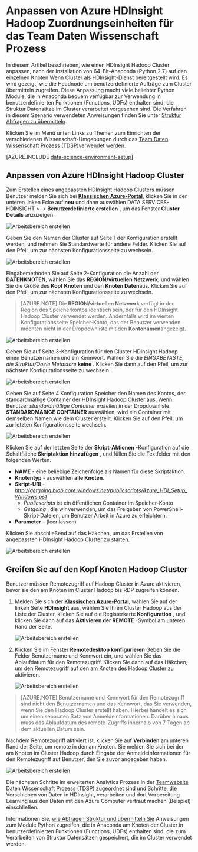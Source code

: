 <properties 
    pageTitle="Hadoop Cluster für das Team Daten Wissenschaft Prozess anpassen | Microsoft Azure" 
    description="Beliebte Python Module in benutzerdefinierten Azure HDInsight Hadoop Cluster zur Verfügung gestellt."
    services="machine-learning" 
    documentationCenter="" 
    authors="bradsev" 
    manager="jhubbard" 
    editor="cgronlun"  />

<tags 
    ms.service="machine-learning" 
    ms.workload="data-services" 
    ms.tgt_pltfrm="na" 
    ms.devlang="na" 
    ms.topic="article" 
    ms.date="09/19/2016" 
    ms.author="hangzh;bradsev" />

# <a name="customize-azure-hdinsight-hadoop-clusters-for-the-team-data-science-process"></a>Anpassen von Azure HDInsight Hadoop Zuordnungseinheiten für das Team Daten Wissenschaft Prozess 

In diesem Artikel beschrieben, wie einen HDInsight Hadoop Cluster anpassen, nach der Installation von 64-Bit-Anaconda (Python 2.7) auf den einzelnen Knoten Wenn Cluster als HDInsight-Dienst bereitgestellt wird. Es wird gezeigt, wie die Headnode um benutzerdefinierte Aufträge zum Cluster übermitteln zugreifen. Diese Anpassung macht viele beliebter Python Module, die in Anaconda bequem verfügbar zur Verwendung in benutzerdefinierten Funktionen (Functions, UDFs) enthalten sind, die Struktur Datensätze im Cluster verarbeitet vorgesehen sind. Die Verfahren in diesem Szenario verwendeten Anweisungen finden Sie unter [Struktur Abfragen zu übermitteln](machine-learning-data-science-move-hive-tables.md#submit).

Klicken Sie im Menü unten Links zu Themen zum Einrichten der verschiedenen Wissenschaft-Umgebungen durch das [Team Daten Wissenschaft Prozess (TDSP)](data-science-process-overview.md)verwendet werden.

[AZURE.INCLUDE [data-science-environment-setup](../../includes/cap-setup-environments.md)]


## <a name="customize"></a>Anpassen von Azure HDInsight Hadoop Cluster

Zum Erstellen eines angepassten HDInsight Hadoop Clusters müssen Benutzer melden Sie sich bei [**Klassischen Azure-Portal**](https://manage.windowsazure.com/), klicken Sie in der unteren linken Ecke auf **neu** und dann auswählen DATA SERVICES-HDINSIGHT > -> **Benutzerdefinierte erstellen** , um das Fenster **Cluster Details** anzuzeigen. 

![Arbeitsbereich erstellen](./media/machine-learning-data-science-customize-hadoop-cluster/customize-cluster-img1.png)

Geben Sie den Namen der Cluster auf Seite 1 der Konfiguration erstellt werden, und nehmen Sie Standardwerte für andere Felder. Klicken Sie auf den Pfeil, um zur nächsten Konfigurationsseite zu wechseln. 

![Arbeitsbereich erstellen](./media/machine-learning-data-science-customize-hadoop-cluster/customize-cluster-img1.png)

Eingabemethoden Sie auf Seite 2-Konfiguration die Anzahl der **DATENKNOTEN**, wählen Sie das **REGION/virtuellen Netzwerk**, und wählen Sie die Größe des **Kopf Knoten** und den **Knoten Daten**aus. Klicken Sie auf den Pfeil, um zur nächsten Konfigurationsseite zu wechseln.

>[AZURE.NOTE] Die **REGION/virtuellen Netzwerk** verfügt in der Region des Speicherkontos identisch sein, der für den HDInsight Hadoop Cluster verwendet werden. Andernfalls wird im vierten Konfigurationsseite Speicher-Konto, das der Benutzer verwenden möchten nicht in der Dropdownliste mit den **Kontonamen**angezeigt.

![Arbeitsbereich erstellen](./media/machine-learning-data-science-customize-hadoop-cluster/customize-cluster-img3.png)

Geben Sie auf Seite 3-Konfiguration für den Cluster HDInsight Hadoop einen Benutzernamen und ein Kennwort. Wählen Sie die _EINGABETASTE, die Struktur/Oozie Metastore_ **keine** . Klicken Sie dann auf den Pfeil, um zur nächsten Konfigurationsseite zu wechseln. 

![Arbeitsbereich erstellen](./media/machine-learning-data-science-customize-hadoop-cluster/customize-cluster-img4.png)

Geben Sie auf Seite 4 Konfiguration Speicher den Namen des Kontos, der standardmäßige Container der HDInsight Hadoop Cluster aus. Wenn Benutzer _standardmäßige Container erstellen_ in der Dropdownliste **STANDARDMÄßIGE CONTAINER** auswählen, wird ein Container mit demselben Namen wie dem Cluster erstellt. Klicken Sie auf den Pfeil, um zur letzten Konfigurationsseite wechseln.

![Arbeitsbereich erstellen](./media/machine-learning-data-science-customize-hadoop-cluster/customize-cluster-img5.png)

Klicken Sie auf der letzten Seite der **Skript-Aktionen** -Konfiguration auf die Schaltfläche **Skriptaktion hinzufügen** , und füllen Sie die Textfelder mit den folgenden Werten.
 
* **NAME** - eine beliebige Zeichenfolge als Namen für diese Skriptaktion. 
* **Knotentyp** - auswählen **alle Knoten**. 
* **Skript-URI** - *http://getgoing.blob.core.windows.net/publicscripts/Azure_HDI_Setup_Windows.ps1* 
    * *Publicscripts* ist ein öffentlichen Container im Speicher-Konto 
    * *Getgoing* , die wir verwenden, um das Freigeben von PowerShell-Skript-Dateien, um Benutzer Arbeit in Azure zu erleichtern. 
* **Parameter** - (leer lassen)

Klicken Sie abschließend auf das Häkchen, um das Erstellen von angepassten HDInsight Hadoop Cluster zu starten. 

![Arbeitsbereich erstellen](./media/machine-learning-data-science-customize-hadoop-cluster/script-actions.png)

## <a name="headnode"></a>Greifen Sie auf den Kopf Knoten Hadoop Cluster

Benutzer müssen Remotezugriff auf Hadoop Cluster in Azure aktivieren, bevor sie den am Knoten im Cluster Hadoop bis RDP zugreifen können. 

1. Melden Sie sich der [**Klassischen Azure-Portal**](https://manage.windowsazure.com/), wählen Sie auf der linken Seite **HDInsight** aus, wählen Sie Ihren Cluster Hadoop aus der Liste der Cluster, klicken Sie auf die Registerkarte **Konfiguration** , und klicken Sie dann auf das **Aktivieren der REMOTE** -Symbol am unteren Rand der Seite.
    
    ![Arbeitsbereich erstellen](./media/machine-learning-data-science-customize-hadoop-cluster/enable-remote-access-1.png)

2. Klicken Sie im Fenster **Remotedesktop konfigurieren** Geben Sie die Felder Benutzername und Kennwort ein, und wählen Sie das Ablaufdatum für den Remotezugriff. Klicken Sie dann auf das Häkchen, um den Remotezugriff auf den am Knoten des Hadoop Cluster zu aktivieren.

    ![Arbeitsbereich erstellen](./media/machine-learning-data-science-customize-hadoop-cluster/enable-remote-access-2.png)
    
>[AZURE.NOTE] Benutzername und Kennwort für den Remotezugriff sind nicht den Benutzernamen und das Kennwort, das Sie verwenden, wenn Sie den Hadoop Cluster erstellt haben. Hierbei handelt es sich um einen separaten Satz von Anmeldeinformationen. Darüber hinaus muss das Ablaufdatum des remote-Zugriffs innerhalb von 7 Tagen ab dem aktuellen Datum sein.

Nachdem Remotezugriff aktiviert ist, klicken Sie auf **Verbinden** am unteren Rand der Seite, um remote in den am Knoten. Sie melden Sie sich bei der am Knoten im Cluster Hadoop durch Eingabe der Anmeldeinformationen für den Remotezugriff auf Benutzer, den Sie zuvor angegeben haben.

![Arbeitsbereich erstellen](./media/machine-learning-data-science-customize-hadoop-cluster/enable-remote-access-3.png)

Die nächsten Schritte im erweiterten Analytics Prozess in der [Teamwebsite Daten Wissenschaft Prozess (TDSP)](https://azure.microsoft.com/documentation/learning-paths/cortana-analytics-process/) zugeordnet sind und Schritte, die Verschieben von Daten in HDInsight, verarbeiten und dort Vorbereitung Learning aus den Daten mit den Azure Computer vertraut machen (Beispiel) einschließen.

Informationen Sie, [wie Abfragen Struktur und übermitteln Sie](machine-learning-data-science-move-hive-tables.md#submit) Anweisungen zum Module Python zugreifen, die in Anaconda am Knoten der Cluster in benutzerdefinierten Funktionen (Functions, UDFs) enthalten sind, die zum Verarbeiten von Struktur Datensätzen gespeichert, die im Cluster verwendet werden.

 
